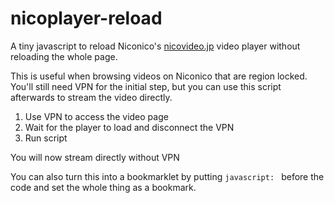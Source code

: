 # nicoplayer-reload
A tiny javascript to reload Niconico's [nicovideo.jp](http://nicovideo.jp) video player without reloading the whole page.

This is useful when browsing videos on Niconico that are region locked. You'll still need VPN for the initial step, but you can use this script afterwards to stream the video directly.

1. Use VPN to access the video page
2. Wait for the player to load and disconnect the VPN
3. Run script

You will now stream directly without VPN

You can also turn this into a bookmarklet by putting `javascript: ` before the code and set the whole thing as a bookmark.
